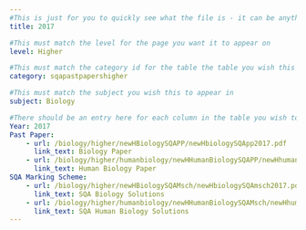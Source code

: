 ```yaml
---
#This is just for you to quickly see what the file is - it can be anything you want
title: 2017

#This must match the level for the page you want it to appear on
level: Higher

#This must match the category id for the table the table you wish this to appear in
category: sqapastpapershigher

#This must match the subject you wish this to appear in
subject: Biology

#There should be an entry here for each column in the table you wish to populate:
Year: 2017
Past Paper:
    - url: /biology/higher/newHBiologySQAPP/newHbiologySQApp2017.pdf
      link_text: Biology Paper
    - url: /biology/higher/humanbiology/newHHumanBiologySQAPP/newHhumanbioSQApp2017.pdf
      link_text: Human Biology Paper
SQA Marking Scheme:
    - url: /biology/higher/newHBiologySQAMsch/newHbiologySQAmsch2017.pdf
      link_text: SQA Biology Solutions
    - url: /biology/higher/humanbiology/newHHumanBiologySQAMsch/newHhumanbioSQAmsch2017.pdf
      link_text: SQA Human Biology Solutions
---
```


